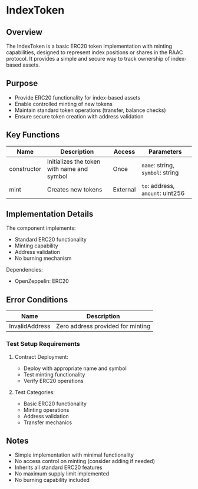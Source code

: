 # IndexToken

## Overview

The IndexToken is a basic ERC20 token implementation with minting capabilities, designed to represent index positions or shares in the RAAC protocol. It provides a simple and secure way to track ownership of index-based assets.

## Purpose

- Provide ERC20 functionality for index-based assets
- Enable controlled minting of new tokens
- Maintain standard token operations (transfer, balance checks)
- Ensure secure token creation with address validation

## Key Functions

| Name | Description | Access | Parameters |
|------|-------------|---------|------------|
| constructor | Initializes the token with name and symbol | Once | `name`: string, `symbol`: string |
| mint | Creates new tokens | External | `to`: address, `amount`: uint256 |

## Implementation Details

The component implements:

- Standard ERC20 functionality
- Minting capability
- Address validation
- No burning mechanism

Dependencies:
- OpenZeppelin: ERC20

## Error Conditions

| Name | Description |
|------|-------------|
| InvalidAddress | Zero address provided for minting |

### Test Setup Requirements

1. Contract Deployment:
   - Deploy with appropriate name and symbol
   - Test minting functionality
   - Verify ERC20 operations

2. Test Categories:
   - Basic ERC20 functionality
   - Minting operations
   - Address validation
   - Transfer mechanics

## Notes

- Simple implementation with minimal functionality
- No access control on minting (consider adding if needed)
- Inherits all standard ERC20 features
- No maximum supply limit implemented
- No burning capability included 